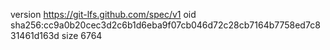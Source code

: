 version https://git-lfs.github.com/spec/v1
oid sha256:cc9a0b20cec3d2c6b1d6eba9f07cb046d72c28cb7164b7758ed7c831461d163d
size 6764
